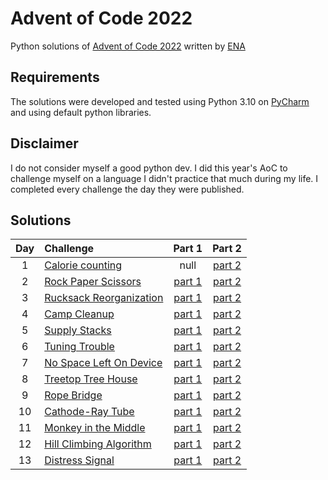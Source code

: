 # Advent of Code 2022

Python solutions of [Advent of Code 2022](https://adventofcode.com/2022) written by [ENA](https://github.com/Enailis/Advent-of-Code-2022)

## Requirements

The solutions were developed and tested using Python 3.10 on [PyCharm](https://www.jetbrains.com/pycharm/) and using default python libraries.

## Disclaimer

I do not consider myself a good python dev. I did this year's AoC to challenge myself on a language I didn't practice that much during my life.
I completed every challenge the day they were published.

## Solutions

| Day | Challenge | Part 1 | Part 2 |
|:---:|:---|:---:|:---:|
| 1 | [Calorie counting](https://adventofcode.com/2022/day/1) | null | [part 2](./Day1/part2.py) |
| 2 | [Rock Paper Scissors](https://adventofcode.com/2022/day/2) | [part 1](./Day2/part1.py) | [part 2](./Day2/part2.py) |
| 3 | [Rucksack Reorganization](https://adventofcode.com/2022/day/3) | [part 1](./Day3/part1.py) | [part 2](./Day3/part2.py) |
| 4 | [Camp Cleanup](https://adventofcode.com/2022/day/4) | [part 1](./Day4/part1.py) | [part 2](./Day4/part2.py) |
| 5 | [Supply Stacks](https://adventofcode.com/2022/day/5) | [part 1](./Day5/part1.py) | [part 2](./Day5/part2.py) |
| 6 | [Tuning Trouble](https://adventofcode.com/2022/day/6) | [part 1](./Day6/part1.py) | [part 2](./Day6/part2.py) |
| 7 | [No Space Left On Device](https://adventofcode.com/2022/day/7) | [part 1](./Day7/part1.py) | [part 2](./Day7/part2.py) |
| 8 | [Treetop Tree House](https://adventofcode.com/2022/day/8) | [part 1](./Day8/part1.py) | [part 2](./Day8/part2.py) |
| 9 | [Rope Bridge](https://adventofcode.com/2022/day/9) | [part 1](./Day9/part1.py) | [part 2](./Day9/part2.py) |
| 10 | [Cathode-Ray Tube](https://adventofcode.com/2022/day/10) | [part 1](./Day10/part1.py) | [part 2](./Day10/part2.py) |
| 11 | [Monkey in the Middle](https://adventofcode.com/2022/day/11) | [part 1](./Day11/part1.py) | [part 2](./Day11/part2.py) |
| 12 | [Hill Climbing Algorithm](https://adventofcode.com/2022/day/12) | [part 1](./Day12/part1.py) | [part 2](./Day12/part2.py) |
| 13 | [Distress Signal](https://adventofcode.com/2022/day/13) | [part 1](./Day13/part1.py) | [part 2](./Day13/part2.py) |
